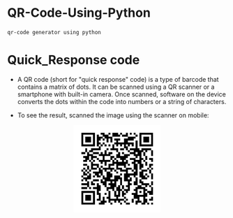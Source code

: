 # QR-Code-Using-Python
    qr-code generator using python
# Quick_Response code

* A QR code (short for "quick response" code) is a type of barcode that contains a matrix of dots. 
It can be scanned using a QR scanner or a smartphone with built-in camera. 
Once scanned, software on the device converts the dots within the code into numbers or a string of characters. 

* To see the result, scanned the image using the scanner on mobile:

 <p align='center' ><img height='200' align='center' src=https://github.com/Ashlesha8421/QR-Code-Using-Python/blob/Ashlesha_Datir/QR_img.png /></p>
